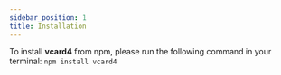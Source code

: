 ```yaml
---
sidebar_position: 1
title: Installation
---
```


To install **vcard4** from npm, please run the following command in your
terminal: `npm install vcard4`
